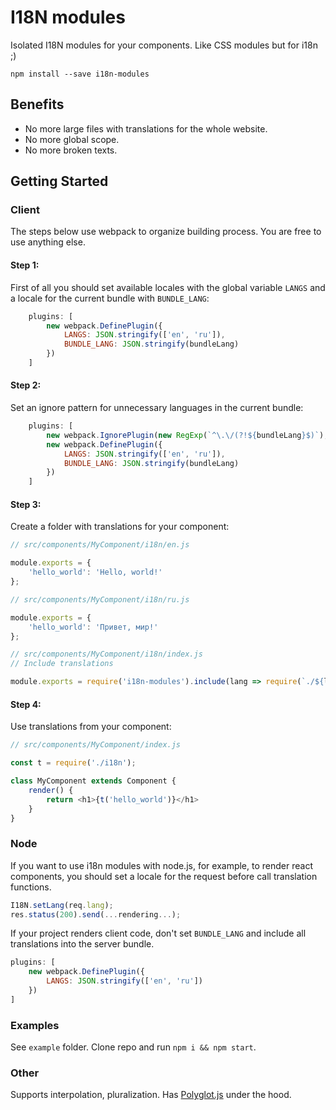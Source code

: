 # I18N modules

Isolated I18N modules for your components. Like CSS modules but for i18n ;)

```
npm install --save i18n-modules
```

## Benefits

* No more large files with translations for the whole website.
* No more global scope.
* No more broken texts.

## Getting Started

### Client

The steps below use webpack to organize building process. You are free to use anything else.

#### Step 1:

First of all you should set available locales with the global variable `LANGS` and a locale for the current bundle with `BUNDLE_LANG`:

```js
    plugins: [
        new webpack.DefinePlugin({
            LANGS: JSON.stringify(['en', 'ru']),
            BUNDLE_LANG: JSON.stringify(bundleLang)
        })
    ]
```

#### Step 2:

Set an ignore pattern for unnecessary languages in the current bundle:

```js
    plugins: [
        new webpack.IgnorePlugin(new RegExp(`^\.\/(?!${bundleLang}$)`), /i18n$/),
        new webpack.DefinePlugin({
            LANGS: JSON.stringify(['en', 'ru']),
            BUNDLE_LANG: JSON.stringify(bundleLang)
        })
    ]
```

#### Step 3:

Create a folder with translations for your component:

```js
// src/components/MyComponent/i18n/en.js

module.exports = {
    'hello_world': 'Hello, world!'
};
```

```js
// src/components/MyComponent/i18n/ru.js

module.exports = {
    'hello_world': 'Привет, мир!'
};
```

```js
// src/components/MyComponent/i18n/index.js
// Include translations

module.exports = require('i18n-modules').include(lang => require(`./${lang}`));
```

#### Step 4:

Use translations from your component:

```js
// src/components/MyComponent/index.js

const t = require('./i18n');

class MyComponent extends Component {
    render() {
        return <h1>{t('hello_world')}</h1>
    }
}
```

### Node

If you want to use i18n modules with node.js, for example, to render react components, you should set a locale for the request before call translation functions.

```js
I18N.setLang(req.lang);
res.status(200).send(...rendering...);
```

If your project renders client code, don't set `BUNDLE_LANG` and include all translations into the server bundle.

```js
plugins: [
    new webpack.DefinePlugin({
        LANGS: JSON.stringify(['en', 'ru'])
    })
]
```

### Examples

See `example` folder. Clone repo and run `npm i && npm start`.

### Other

Supports interpolation, pluralization. Has [Polyglot.js](https://www.npmjs.com/package/node-polyglot) under the hood.
